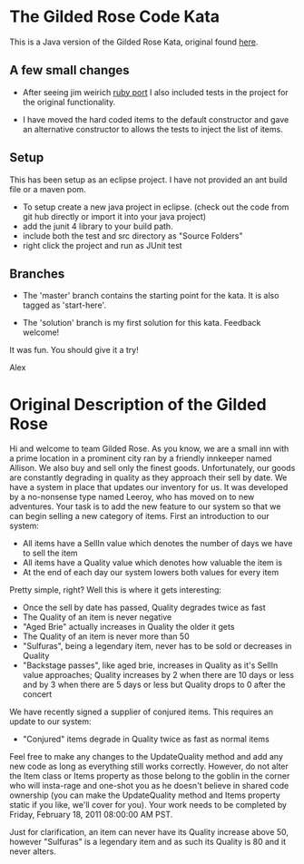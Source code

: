 # The Gilded Rose Code Kata

This is a Java version of the Gilded Rose Kata, original found
[here](http://www.iamnotmyself.com/2011/02/13/RefactorThisTheGildedRoseKata.aspx).

## A few small changes

* After seeing jim weirich [ruby port](http://github.com/jimweirich/gilded_rose_kata) I also included tests in the
  project for the original functionality.

* I have moved the hard coded items to the default constructor and gave an alternative constructor to allows the tests
  to inject the list of items.

## Setup

This has been setup as an eclipse project. I have not provided an ant build file or a maven pom.

* To setup create a new java project in eclipse.  (check out the code from git hub directly or import it into your java
  project)
* add the junit 4 library to your build path.
* include both the test and src directory as "Source Folders"
* right click the project and run as JUnit test

## Branches

* The 'master' branch contains the starting point for the kata. It is
  also tagged as 'start-here'.

* The 'solution' branch is my first solution for this kata. Feedback welcome!

It was fun. You should give it a try!

Alex

# Original Description of the Gilded Rose

Hi and welcome to team Gilded Rose. As you know, we are a small inn
with a prime location in a prominent city ran by a friendly innkeeper
named Allison. We also buy and sell only the finest
goods. Unfortunately, our goods are constantly degrading in quality as
they approach their sell by date. We have a system in place that
updates our inventory for us. It was developed by a no-nonsense type
named Leeroy, who has moved on to new adventures. Your task is to add
the new feature to our system so that we can begin selling a new
category of items. First an introduction to our system:

- All items have a SellIn value which denotes the number of days we
  have to sell the item
- All items have a Quality value which denotes how valuable the item
  is
- At the end of each day our system lowers both values for every item

Pretty simple, right? Well this is where it gets interesting:

- Once the sell by date has passed, Quality degrades twice as fast
- The Quality of an item is never negative
- "Aged Brie" actually increases in Quality the older it gets
- The Quality of an item is never more than 50
- "Sulfuras", being a legendary item, never has to be sold or
  decreases in Quality
- "Backstage passes", like aged brie, increases in Quality as it's
  SellIn value approaches; Quality increases by 2 when there are 10
  days or less and by 3 when there are 5 days or less but Quality
  drops to 0 after the concert

We have recently signed a supplier of conjured items. This requires an update to our system:

- "Conjured" items degrade in Quality twice as fast as normal items

Feel free to make any changes to the UpdateQuality method and add any
new code as long as everything still works correctly. However, do not
alter the Item class or Items property as those belong to the goblin
in the corner who will insta-rage and one-shot you as he doesn't
believe in shared code ownership (you can make the UpdateQuality
method and Items property static if you like, we'll cover for
you). Your work needs to be completed by Friday, February 18, 2011
08:00:00 AM PST.

Just for clarification, an item can never have its Quality increase
above 50, however "Sulfuras" is a legendary item and as such its
Quality is 80 and it never alters.
